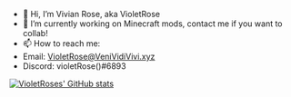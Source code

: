 - 👋 Hi, I’m Vivian Rose, aka VioletRose
- 👀 I’m currently working on Minecraft mods, contact me if you want to collab!
- 📫 How to reach me:
- Email: VioletRose@VeniVidiVivi.xyz
- Discord: violetRose()#6893

[![VioletRoses' GitHub stats](https://github-readme-stats.vercel.app/api?username=VioletRoses)](https://github.com/anuraghazra/github-readme-stats)
